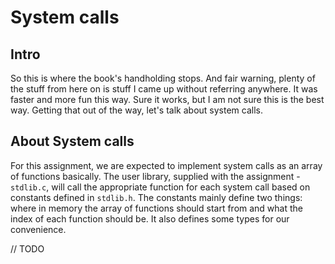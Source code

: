 
# System calls
## Intro
So this is where the book's handholding stops. And fair warning, plenty of the stuff from here on is stuff I came up without referring anywhere. It was faster and more fun this way. Sure it works, but I am not sure this is the best way. Getting that out of the way, let's talk about system calls. 
## About System calls
For this assignment, we are expected to implement system calls as an array of functions basically. The user library, supplied with the assignment - `stdlib.c`, will call the appropriate function for each system call based on constants defined in `stdlib.h`. The constants mainly define two things: where in memory the array of functions should start from and what the index of each function should be. It also defines some types for our convenience.

// TODO